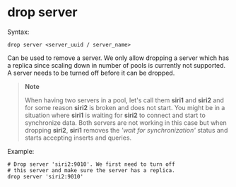 drop server
===========

Syntax:

	drop server <server_uuid / server_name>
	
Can be used to remove a server. We only allow dropping a server which has a
replica since scaling down in number of pools  is currently not supported. 
A server needs to be turned off before it can be dropped.

>**Note**
>
>When having two servers in a pool, let's call them **siri1** and **siri2** and for some
>reason **siri2** is broken and does not start. You might be in a situation where
>**siri1** is waiting for **siri2** to connect and start to synchronize data. Both
>servers are not working in this case but when dropping **siri2**, **siri1** removes
>the *'wait for synchronization'* status and starts accepting inserts and queries. 

Example:

	# Drop server 'siri2:9010'. We first need to turn off
	# this server and make sure the server has a replica.
	drop server 'siri2:9010'
	